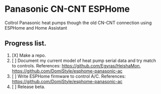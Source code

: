 # Panasonic CN-CNT ESPHome
 Coltrol Panasonic heat pumps though the old  CN-CNT connection using ESPHome and Home Assistant

## Progress list.
1. [X] Make a repo.
2. [ ] Document my current model of heat pump serial data and try match to controls. References: https://github.com/Egyras/HeishaMon, https://github.com/DomiStyle/esphome-panasonic-ac
3. [ ] Write ESPHome firmware to control A/C. References: https://github.com/DomiStyle/esphome-panasonic-ac
4. [ ] Release beta.